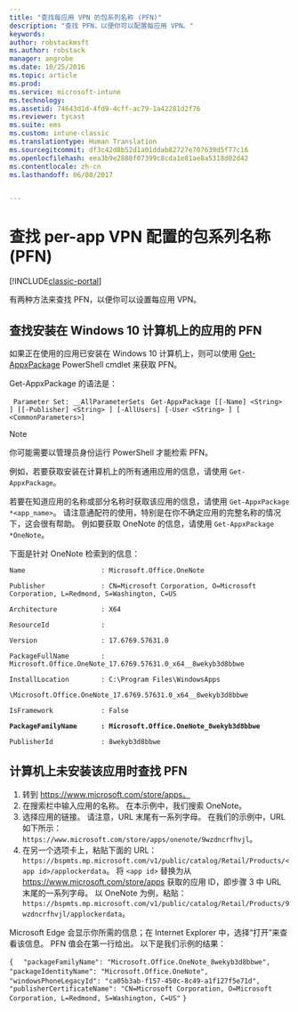 ```yaml
---
title: "查找每应用 VPN 的包系列名称 (PFN)"
description: "查找 PFN，以便你可以配置每应用 VPN。"
keywords: 
author: robstackmsft
ms.author: robstack
manager: angrobe
ms.date: 10/25/2016
ms.topic: article
ms.prod: 
ms.service: microsoft-intune
ms.technology: 
ms.assetid: 74643d1d-4fd9-4cff-ac79-1a42281d2f76
ms.reviewer: tycast
ms.suite: ems
ms.custom: intune-classic
ms.translationtype: Human Translation
ms.sourcegitcommit: df3c42d8b52d1a01ddab82727e707639d5f77c16
ms.openlocfilehash: eea3b9e2888f07399c8cda1e81ae8a5318d02d42
ms.contentlocale: zh-cn
ms.lasthandoff: 06/08/2017


---
```


# <a name="find-a-package-family-name-pfn-for-per-app-vpn-configuration"></a>查找 per-app VPN 配置的包系列名称 (PFN)

[!INCLUDE[classic-portal](../includes/classic-portal.md)]

有两种方法来查找 PFN，以便你可以设置每应用 VPN。

## <a name="find-a-pfn-for-an-app-thats-installed-on-a-windows-10-computer"></a>查找安装在 Windows 10 计算机上的应用的 PFN

如果正在使用的应用已安装在 Windows 10 计算机上，则可以使用 [Get-AppxPackage](https://technet.microsoft.com/library/hh856044.aspx) PowerShell cmdlet 来获取 PFN。

Get-AppxPackage 的语法是：

` Parameter Set: __AllParameterSets`
` Get-AppxPackage [[-Name] <String> ] [[-Publisher] <String> ] [-AllUsers] [-User <String> ] [ <CommonParameters>]`

> [!NOTE]
你可能需要以管理员身份运行 PowerShell 才能检索 PFN。

例如，若要获取安装在计算机上的所有通用应用的信息，请使用 `Get-AppxPackage`。

若要在知道应用的名称或部分名称时获取该应用的信息，请使用 `Get-AppxPackage *<app_name>`。 请注意通配符的使用，特别是在你不确定应用的完整名称的情况下，这会很有帮助。 例如要获取 OneNote 的信息，请使用 `Get-AppxPackage *OneNote`。


下面是针对 OneNote 检索到的信息：

`Name                   : Microsoft.Office.OneNote`

`Publisher              : CN=Microsoft Corporation, O=Microsoft Corporation, L=Redmond, S=Washington, C=US`

`Architecture           : X64`

`ResourceId             :`

`Version                : 17.6769.57631.0`

`PackageFullName        : Microsoft.Office.OneNote_17.6769.57631.0_x64__8wekyb3d8bbwe`

`InstallLocation        : C:\Program Files\WindowsApps`

`\Microsoft.Office.OneNote_17.6769.57631.0_x64__8wekyb3d8bbwe`

`IsFramework            : False`

**`PackageFamilyName      : Microsoft.Office.OneNote_8wekyb3d8bbwe`**

`PublisherId            : 8wekyb3d8bbwe`



## <a name="find-a-pfn-if-the-app-is-not-installed-on-a-computer"></a>计算机上未安装该应用时查找 PFN

1.  转到 https://www.microsoft.com/store/apps。
2.  在搜索栏中输入应用的名称。 在本示例中，我们搜索 OneNote。
3.  选择应用的链接。 请注意，URL 末尾有一系列字母。 在我们的示例中，URL 如下所示：`https://www.microsoft.com/store/apps/onenote/9wzdncrfhvjl`。
4.  在另一个选项卡上，粘贴下面的 URL：`https://bspmts.mp.microsoft.com/v1/public/catalog/Retail/Products/<app id>/applockerdata`。 将 `<app id>` 替换为从 https://www.microsoft.com/store/apps 获取的应用 ID，即步骤 3 中 URL 末尾的一系列字母。 以 OneNote 为例，粘贴：`https://bspmts.mp.microsoft.com/v1/public/catalog/Retail/Products/9wzdncrfhvjl/applockerdata`。

Microsoft Edge 会显示你所需的信息；在 Internet Explorer 中，选择“打开”来查看该信息。 PFN 值会在第一行给出。 以下是我们示例的结果：


`{`
`  "packageFamilyName": "Microsoft.Office.OneNote_8wekyb3d8bbwe",`
`  "packageIdentityName": "Microsoft.Office.OneNote",`
`  "windowsPhoneLegacyId": "ca05b3ab-f157-450c-8c49-a1f127f5e71d",`
`  "publisherCertificateName": "CN=Microsoft Corporation, O=Microsoft Corporation, L=Redmond, S=Washington, C=US"`
`}`

